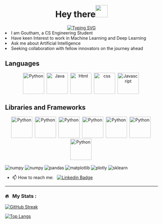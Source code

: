 <h1 align="center">Hey there<img src="https://raw.githubusercontent.com/aemmadi/aemmadi/master/wave.gif" width="40"></h1>
<div align = "center">
<a href="https://git.io/typing-svg"><img src="https://readme-typing-svg.demolab.com?font=Fira+Code&weight=500&size=25&pause=1000&color=F730EB&center=true&vCenter=true&random=false&width=1000&height=100&lines=Machine+Learning+Enthusiast;Working+with+Fascinating+Models;Programmer;CS+Engineer+in+Profession" alt="Typing SVG" /></a>
</div>

<li>I am Goutham, a CS Engineering Student</li>
<li>Have keen Interest to work in Machine Learning and Deep Learning</li>
<li>Ask me about Artificial Intelligence</li>
<li>Seeking collaboration with fellow innovators on the journey ahead</li>

<h2>Languages</h2>

<p align = "center">
<img src="https://cdn.jsdelivr.net/gh/devicons/devicon@latest/icons/python/python-original.svg" alt="Python" width="70" height="70"/>&nbsp;
<img src="https://cdn.jsdelivr.net/gh/devicons/devicon@latest/icons/java/java-original.svg" alt="Java" width="70" height="70"/>&nbsp;
<img src="https://cdn.jsdelivr.net/gh/devicons/devicon@latest/icons/html5/html5-original.svg" alt="Html" width="70" height="70"/>&nbsp;
<img src="https://cdn.jsdelivr.net/gh/devicons/devicon@latest/icons/css3/css3-original.svg" alt="css" width="70" height="70"/>&nbsp;
<img src="https://cdn.jsdelivr.net/gh/devicons/devicon@latest/icons/javascript/javascript-original.svg" alt="Javascript" width="70" height="70"/>&nbsp;
</p>

<h2>Libraries and Frameworks</h2>
<p align="center">
<img src="https://cdn.jsdelivr.net/gh/devicons/devicon@latest/icons/jupyter/jupyter-original.svg" alt="Python" width="70" height="70"/>&nbsp;
<img src="https://cdn.jsdelivr.net/gh/devicons/devicon@latest/icons/numpy/numpy-original.svg" alt="Python" width="70" height="70"/>&nbsp;
<img src="https://cdn.jsdelivr.net/gh/devicons/devicon@latest/icons/pandas/pandas-original.svg" alt="Python" width="70" height="70"/>&nbsp;
<img src="https://cdn.jsdelivr.net/gh/devicons/devicon@latest/icons/matplotlib/matplotlib-original.svg" alt="Python" width="70" height="70"/>&nbsp;
<img src="https://cdn.jsdelivr.net/gh/devicons/devicon@latest/icons/plotly/plotly-original.svg" alt="Python" width="70" height="70"/>&nbsp;
<img src="https://cdn.jsdelivr.net/gh/devicons/devicon@latest/icons/seaborn/seaborn-original.svg" alt="Python" width="70" height="70"/>&nbsp;
<img src="https://cdn.jsdelivr.net/gh/devicons/devicon@latest/icons/scikitlearn/scikitlearn-original.svg" alt="Python" width="70" height="70"/>&nbsp;




<a target="_blank"><img  src="https://img.shields.io/badge/jupyter-%23FA0F00.svg?style=for-the-badge&logo=jupyter&logoColor=white"  alt="numpy"/></a>
<a target="_blank"><img  src="https://img.shields.io/badge/numpy-%23013243.svg?style=for-the-badge&logo=numpy&logoColor=white"  alt="numpy"/></a>
<a target="_blank"><img  src="https://img.shields.io/badge/pandas-%23150458.svg?style=for-the-badge&logo=pandas&logoColor=white"  alt="pandas"/></a>
<a target="_blank"><img  src="https://img.shields.io/badge/Matplotlib-%23ffffff.svg?style=for-the-badge&logo=Matplotlib&logoColor=white"  alt="matplotlib"/></a>
<a target="_blank"><img  src="https://img.shields.io/badge/Plotly-%233F4F75.svg?style=for-the-badge&logo=plotly&logoColor=white"  alt="plotly"/></a>
<a target="_blank"><img  src="https://img.shields.io/badge/scikit--learn-%23F7931E.svg?style=for-the-badge&logo=scikit-learn&logoColor=white"  alt="sklearn"/></a>

- 📫 How to reach me: &nbsp; [![Linkedin Badge](https://img.shields.io/badge/-gouthamkumar-blue?style=flat&logo=Linkedin&logoColor=white)](https://www.linkedin.com/in/goutham-kumar-s-65a635224/)

---

### 🔥 &nbsp; My Stats :
<a href="https://git.io/streak-stats"><img src="https://streak-stats.demolab.com?user=gouthamkumar025&hide_border=true" alt="GitHub Streak" /></a>

[![Top Langs](https://github-readme-stats.vercel.app/api/top-langs/?username=gouthamkumar025&layout=compact&theme=vision-friendly-dark)](https://github.com/gouthamkumar025/github-readme-stats)

